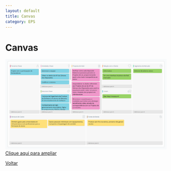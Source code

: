 ```yaml
---
layout: default
title: Canvas
category: EPS
---
```


# Canvas

![Canvas 1.0](Imagem/Canvas.png)  
[Clique aqui para ampliar](Imagem/Canvas.png)  



[Voltar](./../)
